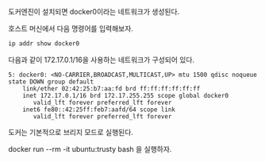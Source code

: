 도커엔진이 설치되면 docker0이라는 네트워크가 생성된다. 

호스트 머신에서 다음 명령어를 입력해보자. 

```bash
ip addr show docker0
```

다음과 같이 172.17.0.1/16을 사용하는 네트워크가 구성되어 있다.

```
5: docker0: <NO-CARRIER,BROADCAST,MULTICAST,UP> mtu 1500 qdisc noqueue state DOWN group default
    link/ether 02:42:25:b7:aa:fd brd ff:ff:ff:ff:ff:ff
    inet 172.17.0.1/16 brd 172.17.255.255 scope global docker0
       valid_lft forever preferred_lft forever
    inet6 fe80::42:25ff:feb7:aafd/64 scope link
       valid_lft forever preferred_lft forever
```



도커는 기본적으로 브리지 모드로 실행된다. 

docker run --rm -it ubuntu:trusty bash 을 실행하자.

